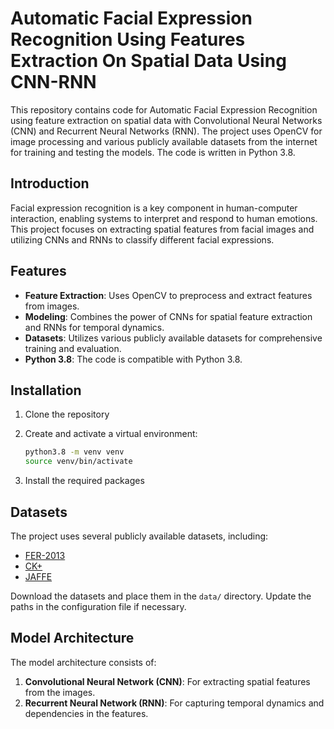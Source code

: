 # Automatic Facial Expression Recognition Using Features Extraction On Spatial Data Using CNN-RNN

This repository contains code for Automatic Facial Expression Recognition using feature extraction on spatial data with Convolutional Neural Networks (CNN) and Recurrent Neural Networks (RNN). The project uses OpenCV for image processing and various publicly available datasets from the internet for training and testing the models. The code is written in Python 3.8.

## Introduction

Facial expression recognition is a key component in human-computer interaction, enabling systems to interpret and respond to human emotions. This project focuses on extracting spatial features from facial images and utilizing CNNs and RNNs to classify different facial expressions.

## Features

- **Feature Extraction**: Uses OpenCV to preprocess and extract features from images.
- **Modeling**: Combines the power of CNNs for spatial feature extraction and RNNs for temporal dynamics.
- **Datasets**: Utilizes various publicly available datasets for comprehensive training and evaluation.
- **Python 3.8**: The code is compatible with Python 3.8.

## Installation

1. Clone the repository

2. Create and activate a virtual environment:
   ```bash
   python3.8 -m venv venv
   source venv/bin/activate
   ```

3. Install the required packages


## Datasets

The project uses several publicly available datasets, including:

- [FER-2013](https://www.kaggle.com/c/challenges-in-representation-learning-facial-expression-recognition-challenge/data)
- [CK+](https://www.jeffcohn.net/resources)
- [JAFFE](https://zenodo.org/record/3451524)

Download the datasets and place them in the `data/` directory. Update the paths in the configuration file if necessary.

## Model Architecture

The model architecture consists of:

1. **Convolutional Neural Network (CNN)**: For extracting spatial features from the images.
2. **Recurrent Neural Network (RNN)**: For capturing temporal dynamics and dependencies in the features.
